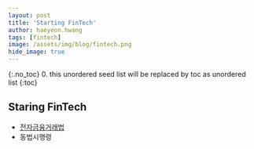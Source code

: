 ```yaml
---
layout: post
title: 'Starting FinTech' 
author: haeyeon.hwang
tags: [fintech]
image: /assets/img/blog/fintech.png
hide_image: true
---
```


{:.no_toc}
0. this unordered seed list will be replaced by toc as unordered list
{:toc}

## Staring FinTech

- [전자금융거래법](http://www.law.go.kr/%EB%B2%95%EB%A0%B9/%EC%A0%84%EC%9E%90%EA%B8%88%EC%9C%B5%EA%B1%B0%EB%9E%98%EB%B2%95)
- 동법시행령

